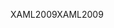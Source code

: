 <span data-ttu-id="884c1-101">XAML2009</span><span class="sxs-lookup"><span data-stu-id="884c1-101">XAML2009</span></span>